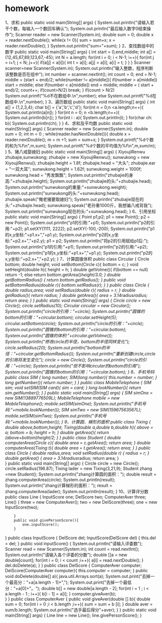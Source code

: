# homework
1、求和
    public static void main(String[] args) {
        System.out.println("请输入若干个数，每输入一个数回车确认");
        System.out.println("最后输入数字0结束操作");
        Scanner reader = new Scanner(System.in);
        double sum = 0;
        double x = reader.nextDouble();
        while(x != 0){
            sum =  sum+x;
            x = reader.nextDouble();
        }
        System.out.println("sum="+sum);
    }
2、查找数组中的数字
    public static void main(String[] args) {
       int start = 0,end,middle;
       int a[] = {12,45,67,89,123,67,-45};
       int N = a.length;
       for(int i = 0; i < N-1; i++){
       for(int j = i+1; j < N; j++){
       if(a[j] < a[i]){
           int t = a[i];
           a[j] = a[i];
           a[i] = t;
             }
           }
       }
       Scanner scanner=new Scanner(System.in);
       System.out.println("输入整数，程序判断该整数是否在组中");
       int number = scanner.nextInt();
       int count = 0;
       end = N-1;
       middle = (start + end)/2;
       while(number != a[middle]){
           if(number > a[middle])
               start = middle;
           else if(number < a[middle])
               end = middle;
           middle = ( start + end)/2;
           count++;
           if(count>N/2)
               break;
       }
       if(count > N/2)
           System.out.printf("%d不在数组中.\n",number);
       else
           System.out.printf("%d在数组中.\n",number);
    }
3、遍历数组
    public static void main(String[] args) {
      int a[] = {1,2,3,4};
      char b[] = {'a','b','c','d'};
      for(int n = 0;n <a.length;n++){
          System.out.println(a[n]);
      }
      for(int n = 0; n <b.length;n++){
          System.out.println(b[n]);
      }
      for(int i : a){
          System.out.println(i);
      }
      for(char ch: b){
          System.out.println(ch);
      }
    }
4、求和及平均数
    public static void main(String[] args) {
        Scanner reader = new Scanner(System.in);
        double sum = 0;
        int m = 0 ;
        while(reader.hasNextDouble()){
            double x = reader.nextDouble();
            m = m +1;
            sum = sum+x;
        }
        System.out.printf("%d个数的和为%f\n",m,sum);
        System.out.printf("%d个数的平均值为%f\n",m,sum/m);
    }
5、猪八戒娶媳妇
    public static void main(String[] args) {
        XiyoujiRenwu zhubajie,sunwukong;
        zhubajie = new XiyoujiRenwu();
        sunwukong = new XiyoujiRenwu();
        zhubajie.height = 1.8f;
        zhubajie.head = "大头";
        zhubajie.ear = "一双大耳";
        sunwukong.height = 1.62f;
        sunwukong.weight = 1000f;
        sunwukong.head = "秀发飘飘";
        System.out.println("zhubajie的身高:"+zhubajie.height);
        System.out.println("zhubajie的头:"+zhubajie.head);
        System.out.println("sunwukong的重量:"+sunwukong.weight);
        System.out.println("sunwukong的头:"+sunwukong.head);
        zhubajie.speak("俺老猪要取媳妇");
        System.out.println("zhubajie现在的头:"+zhubajie.head);
        sunwukong.speak("老孙重1000斤，我想骗八戒背我");
        System.out.println("sunwukong现在的头:"+sunwukong.head);
    }
6、引用坐标
    public static void main(String[] args) {
       Point p1,p2;
       p1 = new Point();
       p2 = new Point();
       System.out.println("p1的引用:"+p1);
       System.out.println("p2的引用:"+p2);
       p1.setXY(1111, 2222);
       p2.setXY(-100,-200);
       System.out.println("p1的x,y坐标:"+p1.x+","+p1.y);
       System.out.println("p2的x,y坐标:"+p2.x+","+p2.y);
       p1 = p2;
       System.out.println("将p2的引用赋给p1后:");
       System.out.println("p1的引用:"+p1);
       System.out.println("p2的引用:"+p2);
       System.out.println("p1的x,y坐标:"+p1.x+","+p1.y);
       System.out.println("p2的x,y坐标:"+p2.x+","+p2.y);
    }
7、计算圆锥体积
public class Circular {
    Circle bottom;
    double height;
    void setBottom(Circle c){
        bottom = c;
    }
    void setHeight(double h){
        height = h;
    }
    double getVolme(){
        if(bottom == null)
            return -1;
        else 
            return bottom.getArea()*height/3.0;
    }
    double getBottomRadius() {
        return bottom.getRadius();
    }
    public void setBottomRadius(double r){
        bottom.setRadius(r);
    }
}
public class Circle {
    double radius,area;
    void setRadius(double r){
        radius = r;
    }
    double getRadius(){
        return radius;
    }
    double getArea(){
        area = 3.14*radius*radius;
        return area;
    }
}
    public static void main(String[] args) {
        Circle circle = new Circle();
        circle.setRadius(10);
        Circular circular = new Circular();
        System.out.println("circle的引用："+circle);
        System.out.println("圆锥的bottom的引用："+circular.bottom);
        circular.setHeight(5);
        circular.setBottom(circle);
        System.out.println("circle的引用："+circle);
        System.out.println("圆锥的bottom的引用："+circular.bottom);
        System.out.println("圆锥的体积:"+circular.getVolme());
        System.out.println("修改circle的半径，bottom的半径同样变化");
        circle.setRadius(20);
        System.out.println("bottom的半径："+circular.getBottomRadius());
        System.out.println("重新创建circle,circle的引用将发生变化");
        circle = new Circle();
        System.out.println("circle的引用："+circle);
        System.out.println("但不影响circular的bottom的引用");
        System.out.println("圆锥的bottom的引用："+circular.bottom);
    }
8、手机号码
public class SIM {
    long number;
    SIM(long number){
        this.number = number;
    }
    long getNumber(){
        return number;
    }
}
public class MobileTelephone {
    SIM sim;
    void setSIM(SIM card){
        sim = card;
    }
    long lookNumber(){
        return sim.getNumber();
    }
}
    public static void main(String[] args) {
        SIM simOne = new SIM(13889776509L);
        MobileTelephone mobile = new MobileTelephone();
        mobile.setSIM(simOne);
        System.out.println("手机号码:"+mobile.lookNumber());
        SIM simTwo = new SIM(15967563567L);
        mobile.setSIM(simTwo);
        System.out.println("手机号码:"+mobile.lookNumber());
    }
9、计算圆、梯形的面积
public class Tixing {
    double above,bottom,height;
    Tixing(double a,double b,double h){
        above = a;
        bottom = b;
        height = h;
    }
    double getArea(){
        return (above+bottom)*height/2;
    }
}
public class Student {
    double computerArea(Circle c){
        double area = c.getArea();
        return area;
    }
    double computerArea(Tixing t){
        double area = t.getArea();
        return area;
    }
}
public class Circle {
    double radius,area;
    void setRadius(double r) {
    radius = r;
}
 double getArea() {
     area = 3.14*radius*radius;
     return area;
 }   
}
    public static void main(String[] args) {
        Circle circle = new Circle();
        circle.setRadius(196.87);
        Tixing lader = new Tixing(3,21,9);
        Student zhang =new Student();
        System.out.println("zhang计算圆的面积：");
        double result = zhang.computerArea(circle);
        System.out.println(result);
        System.out.println("zhang计算梯形的面积：");
        result = zhang.computerArea(lader);
        System.out.println(result);
    }
10、计算评分数
public class Line {
        InputScore one;
        DelScore two;
        ComputerAver three;
        Line() {
            three = new ComputerAver();
            two = new DelScore(three);
            one = new InputScore(two);
            
        } 
        public void givePersonScore(){
            one.inputScore();
        }
}
public class InputScore {
    DelScore del;
    InputScore(DelScore del) {
        this.del = del;
    }
    public void inputScore() {
        System.out.println("请输入评委数");
        Scanner read = new Scanner(System.in);
        int count = read.nextInt();
        System.out.println("请输入各个评委的分数");
        double []a = new double[count];
        for(int i = 0; i < count ;i++){
            a[i] = read.nextDouble();
        }
        del.doDelete(a);
    }
}
public class DelScore {
    ComputerAver computer;
    DelScore(ComputerAver computer){
        this.computer = computer;
    }
    public void doDelete(double[] a){
    java.util.Arrays.sort(a);
    System.out.print("去掉一个最高分："+a[a.length - 1]+",");
    System.out.print("去掉一个最低分："+a[0]+"。");
    double b[] = new double[a.length - 2];
    for(int i = 1 ; i < a.length - 1 ; i++){
    b[i - 1] = a[i];
}
 computer.giveAver(b);   
    }
}
public class ComputerAver {
    public void giveAver(double [] b){
        double sum = 0;
        for(int i = 0 ;i < b.length ;i++){
            sum = sum + b [i];
        }
        double aver = sum/b.length;
        System.out.println("选手最后得分"+aver);
    }
}
    public static void main(String[] args) {
        Line line = new Line();
       line.givePersonScore();
    }

